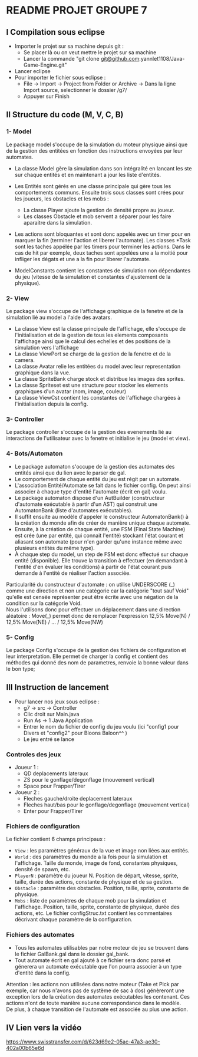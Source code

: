 # README PROJET GROUPE 7

## I Compilation sous eclipse
- Importer le projet sur sa machine depuis git :
  - Se placer là ou on veut mettre le projet sur sa machine
  - Lancer la commande "git clone git@github.com:yannlet1108/Java-Game-Engine.git"
- Lancer eclipse
- Pour importer le fichier sous eclipse : 
  - File -> Import -> Project from Folder or Archive -> Dans la ligne Import source, selectionner le dossier /g7/
  - Appuyer sur Finish

## II Structure du code (M, V, C, B)
### 1- Model
  Le package model s'occupe de la simulation du moteur physique ainsi que de la gestion des entitées en fonction des instructions envoyées par leur automates.
  - La classe Model gère la simulation dans son intégralité en lancant les ste sur chaque entités et en maintenant a jour les liste d'entités.
  - Les Entités sont gérés en une classe principale qui gère tous les comportements communs. Ensuite trois sous classes sont crées pour les joueurs, les obstacles et les mobs :
    - La classe Player ajoute la gestion de densité propre au joueur.
    - Les classes Obstacle et mob servent a séparer pour les faire aparaitre dans la simulation.
  
  - Les actions sont bloquantes et sont donc appelés avec un timer pour en marquer la fin (terminer l'action et liberer l'automate). Les classes *Task sont les taches appélée par les timers pour terminer les actions. Dans le cas de hit par exemple, deux taches sont appelées une a la moitié pour infliger les dégats et une a la fin pour liberer l'automate.
  - ModelConstants contient les constantes de simulation non dépendantes du jeu (vitesse de la simulation et constantes d'ajustement de la physique).

### 2- View
  Le package view s'occupe de l'affichage graphique de la fenetre et de la simulation lié au model a l'aide des avatars.
  - La classe View est la classe principale de l'affichage, elle s'occupe de l'initialisation et de la gestion de tous les elements composants l'affichage ainsi que le calcul des echelles et des positions de la simulation vers l'affichage
  - La classe ViewPort se charge de la gestion de la fenetre et de la camera.
  - La classe Avatar relie les entitées du model avec leur representation graphique dans la vue.
  - La classe SpriteBank charge stock et distribue les images des sprites.
  - La classe Spriteset est une structure pour stocker les elements graphiques d'un avatar (nom, image, couleur)
  - La classe ViewCst contient les constantes de l'affichage chargées à l'initialisation depuis la config.

### 3- Controller
  Le package controller s'occupe de la gestion des evenements lié au interactions de l'utilisateur avec la fenetre et initialise le jeu (model et view).
### 4- Bots/Automaton
  - Le package automaton s'occupe de la gestion des automates des entités ainsi que du lien avec le parser de gal.
  - Le comportement de chaque entité du jeu est régit par un automate.
  - L'association Entité/Automate se fait dans le fichier config. On peut ainsi associer à chaque type d'entité l'automate (écrit en gal) voulu.
  - Le package automaton dispose d'un AutBuilder (constructeur d'automate exécutable à partir d'un AST) qui construit une AutomatonBank (liste d'automates exécutables).
  - Il suffit ensuite au modèle d'appeler le constructeur AutomatonBank() à la création du monde afin de créer de manière unique chaque automate.
  - Ensuite, à la création de chaque entité, une FSM (Final State Machine) est crée (une par entité, qui connait l'entité) stockant l'état courant et aliasant son automate (pour n'en garder qu'une instance même avec plusieurs entités du même type).
  - À chaque step du model, un step de FSM est donc effectué sur chaque entité (disponible). Elle trouve la transition à effectuer (en demandant à l'entité d'en évaluer les conditions) à partir de l'état courant puis demande à l'entité de réaliser l'action associée.

  Particularité du constructeur d'automate : on utilise UNDERSCORE (\_) comme une direction et non une catégorie car la catégorie "tout sauf Void" qu'elle est censée représenter peut être écrite avec une négation de la condition sur la catégorie Void.
  <br>Nous l'utilisons donc pour effectuer un déplacement dans une direction aléatoire : Move(\_) permet donc de remplacer l'expression 12,5% Move(N) / 12,5% Move(NE) / ... / 12,5% Move(NW)

### 5- Config
  Le package Config s'occupe de la gestion des fichiers de configuration et leur interpretation.
  Elle permet de charger la config et contient des méthodes qui donné des nom de parametres, renvoie la bonne valeur dans le bon type;

## III Instruction de lancement
- Pour lancer nos jeux sous eclipse :
  - g7 -> src -> Controller
  - Clic droit sur Main.java
  - Run As -> 1 Java Application
  - Entrer le nom du fichier de config du jeu voulu (ici "config1 pour Divers et "config2" pour Bloons Baloon^^ )
  - Le jeu entré se lance

### Controles des jeux

  - Joueur 1 : 
    - QD deplacements lateraux
    - ZS pour le gonflage/degonflage (mouvement vertical)
    - Space pour Frapper/Tirer
  - Joueur 2 : 
    - Fleches gauche/droite deplacement lateraux
    - Fleches haut/bas pour le gonflage/degonflage (mouvement vertical)
    - Enter pour Frapper/Tirer

### Fichiers de configuration

Le fichier contient 6 champs principaux :
- `View` : les paramètres généraux de la vue et image non liées aux entités.
- `World` : des paramètres du monde a la fois pour la simulation et l'affichage. Taille du monde, image de fond, constantes physiques, densité de spawn, etc.
- `PlayerN` : paramètre du joueur N. Position de départ, vitesse, sprite, taille, durée des actions, constante de physique et de sa gestion.
- `Obstacle` : paramètre des obstacles. Position, taille, sprite, constante de physique.
- `Mobs` : liste de paramètres de chaque mob pour la simulation et l'affichage. Position, taille, sprite, constante de physique, durée des actions, etc.
Le fichier configStruc.txt contient les commentaires décrivant chaque paramètre de la configuration.
### Fichiers des automates

- Tous les automates utilisables par notre moteur de jeu se trouvent dans le fichier GalBank.gal dans le dossier gal_bank.
- Tout automate écrit en gal ajouté à ce fichier sera donc parsé et génerera un automate exécutable que l'on pourra associer à un type d'entité dans la config.

Attention : les actions non utilisées dans notre moteur (Take et Pick par exemple, car nous n'avons pas de système de sac à dos) génèreront une exception lors de la création des automates exécutables les contenant. Ces actions n'ont de toute manière aucune correspondance dans le modèle.
<br>De plus, à chaque transition de l'automate est associée au plus une action.

## IV Lien vers la vidéo
https://www.swisstransfer.com/d/623d69e2-05ac-47a3-ae30-402a00b65e6d
